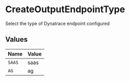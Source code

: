 # CreateOutputEndpointType

Select the type of Dynatrace endpoint configured


## Values

| Name   | Value  |
| ------ | ------ |
| `SAAS` | saas   |
| `AG`   | ag     |